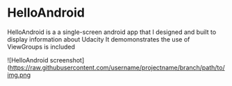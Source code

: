 # HelloAndroid
HelloAndroid is a  a single-screen android app that I designed and built to display information about Udacity
It demomonstrates the use of ViewGroups is included
    
![HelloAndroid screenshot](https://raw.githubusercontent.com/username/projectname/branch/path/to/img.png
